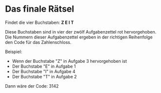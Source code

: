 # Das finale Rätsel

Findet die vier Buchstaben:
**Z E I T**

Diese Buchstaben sind in vier der zwölf Aufgabenzettel rot hervorgehoben.
Die Nummern dieser Aufgabenzettel ergeben in der richtigen Reihenfolge den Code für das Zahlenschloss.

Beispiel:
- Wenn der Buchstabe "Z" in Aufgabe 3 hervorgehoben ist
- Der Buchstabe "E" in Aufgabe 1
- Der Buchstabe "I" in Aufgabe 4 
- Der Buchstabe "T" in Aufgabe 2

Dann wäre der Code: 3142

